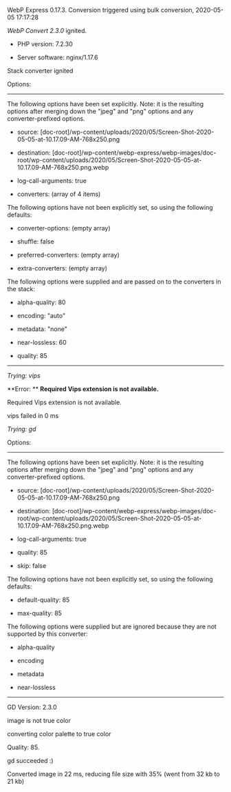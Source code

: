 WebP Express 0.17.3. Conversion triggered using bulk conversion, 2020-05-05 17:17:28

*WebP Convert 2.3.0*  ignited.
- PHP version: 7.2.30
- Server software: nginx/1.17.6

Stack converter ignited

Options:
------------
The following options have been set explicitly. Note: it is the resulting options after merging down the "jpeg" and "png" options and any converter-prefixed options.
- source: [doc-root]/wp-content/uploads/2020/05/Screen-Shot-2020-05-05-at-10.17.09-AM-768x250.png
- destination: [doc-root]/wp-content/webp-express/webp-images/doc-root/wp-content/uploads/2020/05/Screen-Shot-2020-05-05-at-10.17.09-AM-768x250.png.webp
- log-call-arguments: true
- converters: (array of 4 items)

The following options have not been explicitly set, so using the following defaults:
- converter-options: (empty array)
- shuffle: false
- preferred-converters: (empty array)
- extra-converters: (empty array)

The following options were supplied and are passed on to the converters in the stack:
- alpha-quality: 80
- encoding: "auto"
- metadata: "none"
- near-lossless: 60
- quality: 85
------------


*Trying: vips* 

**Error: ** **Required Vips extension is not available.** 
Required Vips extension is not available.
vips failed in 0 ms

*Trying: gd* 

Options:
------------
The following options have been set explicitly. Note: it is the resulting options after merging down the "jpeg" and "png" options and any converter-prefixed options.
- source: [doc-root]/wp-content/uploads/2020/05/Screen-Shot-2020-05-05-at-10.17.09-AM-768x250.png
- destination: [doc-root]/wp-content/webp-express/webp-images/doc-root/wp-content/uploads/2020/05/Screen-Shot-2020-05-05-at-10.17.09-AM-768x250.png.webp
- log-call-arguments: true
- quality: 85
- skip: false

The following options have not been explicitly set, so using the following defaults:
- default-quality: 85
- max-quality: 85

The following options were supplied but are ignored because they are not supported by this converter:
- alpha-quality
- encoding
- metadata
- near-lossless
------------

GD Version: 2.3.0
image is not true color
converting color palette to true color
Quality: 85. 
gd succeeded :)

Converted image in 22 ms, reducing file size with 35% (went from 32 kb to 21 kb)

